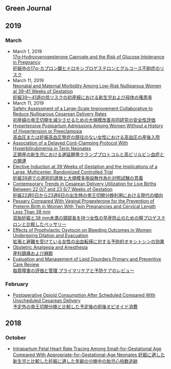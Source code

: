 ## Green Journal
## 2019
### March
* March 1, 2019  
[17α-Hydroxyprogesterone Caproate and the Risk of Glucose Intolerance in Pregnancy  
妊娠中の17α-カプロン酸ヒドロキシプロゲステロンとグルコース不耐症のリスク](Mar2019/Hydroxyprogesterone_Caproate_and.md)
* March 11, 2019  
[Neonatal and Maternal Morbidity Among Low-Risk Nulliparous Women at 39–41 Weeks of Gestation  
妊娠39〜41週の低リスクの初産婦における新生児および母体の罹患率](Mar2019/Neonatal_and_Maternal.md)
* March 11, 2019  
[Safety Assessment of a Large-Scale Improvement Collaborative to Reduce Nulliparous Cesarean Delivery Rates  
初産婦の帝王切開を減少させるための大規模改善共同研究の安全性評価](Mar2019/Safety_Assessment_of.md)
* [Hypertensive Postpartum Admissions Among Women Without a History of Hypertension or Preeclampsia  
高血圧または妊娠高血圧腎症の既往のない女性における高血圧の産後入院](Mar2019/Hypertensive_Postpartum_Admissions.md)
* [Association of a Delayed Cord-Clamping Protocol With Hyperbilirubinemia in Term Neonates  
正期産の新生児における遅延臍帯クランププロトコルと高ビリルビン血症との関連](Mar2019/Association_of_a.md)
* [Elective Induction at 39 Weeks of Gestation and the Implications of a Large, Multicenter, Randomized Controlled Trial  
妊娠39週での選択的誘発と大規模多施設無作為化対照試験の意義](Mar2019/Elective_Induction_at.md)
* [Contemporary Trends in Cesarean Delivery Utilization for Live Births Between 22 0/7 and 23 6/7 Weeks of Gestation  
妊娠22週0日から23週6日の出生時の帝王切開分娩利用における現代の傾向](Mar2019/Contemporary_Trends_in.md)
* [Pessary Compared With Vaginal Progesterone for the Prevention of Preterm Birth in Women With Twin Pregnancies and Cervical Length Less Than 38 mm  
双胎妊娠と38 mm未満の頸部長を持つ女性の早産防止のための膣プロゲステロンと比較したペッサリー](Mar2019/Pessary_Compared_With.md)
* [Effects of Prophylactic Oxytocin on Bleeding Outcomes in Women Undergoing Dilation and Evacuation  
拡張と避難を受けている女性の出血転帰に対する予防的オキシトシンの効果](Mar2019/Effects_of_Prophylactic.md)
* [Obstetric Analgesia and Anesthesia  
産科鎮痛および麻酔](Mar2019/Obstetric_Analgesia_and.md)
* [Evaluation and Management of Lipid Disorders Primary and Preventive Care Review  
脂質障害の評価と管理 プライマリケアと予防ケアのレビュー](Mar2019/Evaluation_and_Management.md)
### February
* [Postoperative Opioid Consumption After Scheduled Compared With Unscheduled Cesarean Delivery  
予定外の帝王切開分娩と比較した予定後の術後オピオイド消費](Feb2019/Postoperative_Opioid_Consumption.md)
## 2018
### October
* [Intrapartum Fetal Heart Rate Tracing Among Small-for-Gestational Age Compared With Appropriate-for-Gestational-Age Neonates
妊娠に適した新生児と比較した妊娠に適した年齢の分娩中の胎児心拍数追跡](Oct2018/Intrapartum_Fetal_Heart.md)
